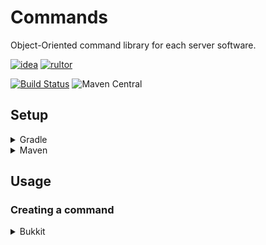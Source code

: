 # Commands
Object-Oriented command library for each server software.

[![idea](https://www.elegantobjects.org/intellij-idea.svg)](https://www.jetbrains.com/idea/)
[![rultor](https://www.rultor.com/b/yegor256/rultor)](https://www.rultor.com/p/portlek/configs)

[![Build Status](https://travis-ci.com/portlek/commands.svg?branch=master)](https://travis-ci.com/portlek/commands)
![Maven Central](https://img.shields.io/maven-central/v/io.github.portlek/commands?label=version)
## Setup

<details>
<summary>Gradle</summary>

```gradle
repositories {
    mavenCentral()
}

dependencies {
    // For the bukkit projects
    implementation("io.github.portlek:commands-bukkit:${version}")
}
```
</details>

<details>
<summary>Maven</summary>

```xml
<dependencies>
    <!-- For the bukkit projects -->
    <dependency>
      <groupId>io.github.portlek</groupId>
      <artifactId>commands-bukkit</artifactId>
      <version>${version}</version>
    </dependency>
</dependencies>
```
</details>

## Usage

### Creating a command

<details>
<summary>Bukkit</summary>

```java
final class CreatingCommandExample {
    
    private final Plugin plugin;
    
    CreatingCommandExample(@NotNull final Plugin plugin) {
        this.plugin = plugin;
    }

    void creation() {
        final BukkitCommandRegistry bukkitCommandRegistry = new BukkitCommandRegistry(this.plugin);
        final BasicCmd testCommand = new BasicCmd("test-command")
            .aliases("test-aliases")
            .permission("plugin.test-command.main")
            .guard(context ->
                true)
            .execute(context -> {
                // executes /test-command
            })
            .createSub("message", subCmd -> subCmd
                .permission("plugin.test-command.message")
                .executePrevious()
                .createSub("player-argument", playerSub -> playerSub
                    .type(BukkitArgType.players())
                    .execute(context -> {
                        // executes /test-command message <online-players>
                    })))
            .createSub("test-sub", sub -> sub
                .permission("plugin.test-command.test-sub")
                .execute(context -> {
                    // executes /test-command test-sub
                })
                .createSub("test-sub-sub", subsub -> subsub
                    .permission("plugin.test-command.test-sub.sub")
                    .execute(context -> {
                        // executes /test-command test-sub test-subsub
                    })))
            .createSub("test-sub-2", subCmd -> subCmd
                .permission("plugin.test-command.test-sub-2")
                .type(ArgType.literal("asd", "dsa", "sdda"))
                .execute(context -> {
                    // executes /test-command [asd|dsa|sdda]
                }));
        bukkitCommandRegistry.register(testCommand);
    }
    
}
```
</details>
